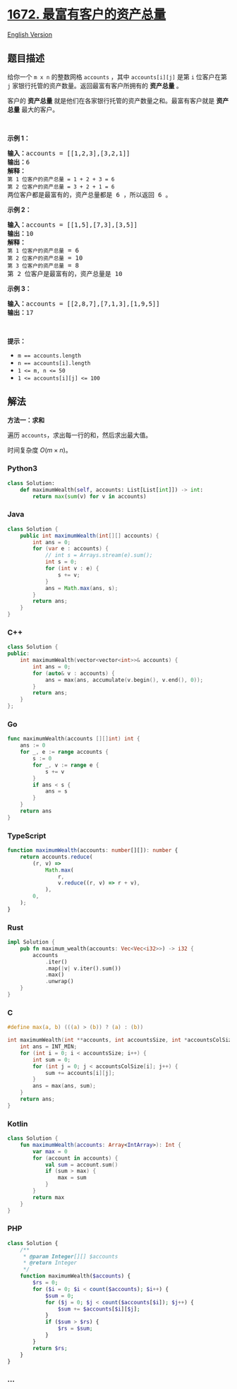 # [1672. 最富有客户的资产总量](https://leetcode.cn/problems/richest-customer-wealth)

[English Version](/solution/1600-1699/1672.Richest%20Customer%20Wealth/README_EN.md)

## 题目描述

<!-- 这里写题目描述 -->

<p>给你一个 <code>m x n</code> 的整数网格 <code>accounts</code> ，其中 <code>accounts[i][j]</code> 是第 <code>i​​​​​<sup>​​​​​​</sup>​</code> 位客户在第 <code>j</code> 家银行托管的资产数量。返回最富有客户所拥有的 <strong>资产总量</strong> 。</p>

<p>客户的 <strong>资产总量</strong> 就是他们在各家银行托管的资产数量之和。最富有客户就是 <strong>资产总量</strong> 最大的客户。</p>

<p> </p>

<p><strong>示例 1：</strong></p>

<pre><strong>输入：</strong>accounts = [[1,2,3],[3,2,1]]
<strong>输出：</strong>6
<strong>解释：</strong>
<code>第 1 位客户的资产总量 = 1 + 2 + 3 = 6
第 2 位客户的资产总量 = 3 + 2 + 1 = 6
</code>两位客户都是最富有的，资产总量都是 6 ，所以返回 6 。
</pre>

<p><strong>示例 2：</strong></p>

<pre><strong>输入：</strong>accounts = [[1,5],[7,3],[3,5]]
<strong>输出：</strong>10
<strong>解释：</strong>
<code>第 1 位客户的资产总量</code> = 6
<code>第 2 位客户的资产总量</code> = 10 
<code>第 3 位客户的资产总量</code> = 8
第 2 位客户是最富有的，资产总量是 10</pre>

<p><strong>示例 3：</strong></p>

<pre><strong>输入：</strong>accounts = [[2,8,7],[7,1,3],[1,9,5]]
<strong>输出：</strong>17
</pre>

<p> </p>

<p><strong>提示：</strong></p>

<ul>
	<li><code>m == accounts.length</code></li>
	<li><code>n == accounts[i].length</code></li>
	<li><code>1 &lt;= m, n &lt;= 50</code></li>
	<li><code>1 &lt;= accounts[i][j] &lt;= 100</code></li>
</ul>

## 解法

<!-- 这里可写通用的实现逻辑 -->

**方法一：求和**

遍历 `accounts`，求出每一行的和，然后求出最大值。

时间复杂度 $O(m\times n)$。

<!-- tabs:start -->

### **Python3**

<!-- 这里可写当前语言的特殊实现逻辑 -->

```python
class Solution:
    def maximumWealth(self, accounts: List[List[int]]) -> int:
        return max(sum(v) for v in accounts)
```

### **Java**

<!-- 这里可写当前语言的特殊实现逻辑 -->

```java
class Solution {
    public int maximumWealth(int[][] accounts) {
        int ans = 0;
        for (var e : accounts) {
            // int s = Arrays.stream(e).sum();
            int s = 0;
            for (int v : e) {
                s += v;
            }
            ans = Math.max(ans, s);
        }
        return ans;
    }
}
```

### **C++**

```cpp
class Solution {
public:
    int maximumWealth(vector<vector<int>>& accounts) {
        int ans = 0;
        for (auto& v : accounts) {
            ans = max(ans, accumulate(v.begin(), v.end(), 0));
        }
        return ans;
    }
};
```

### **Go**

```go
func maximumWealth(accounts [][]int) int {
    ans := 0
    for _, e := range accounts {
        s := 0
        for _, v := range e {
            s += v
        }
        if ans < s {
            ans = s
        }
    }
    return ans
}
```

### **TypeScript**

```ts
function maximumWealth(accounts: number[][]): number {
    return accounts.reduce(
        (r, v) =>
            Math.max(
                r,
                v.reduce((r, v) => r + v),
            ),
        0,
    );
}
```

### **Rust**

```rust
impl Solution {
    pub fn maximum_wealth(accounts: Vec<Vec<i32>>) -> i32 {
        accounts
            .iter()
            .map(|v| v.iter().sum())
            .max()
            .unwrap()
    }
}
```

### **C**

```c
#define max(a, b) (((a) > (b)) ? (a) : (b))

int maximumWealth(int **accounts, int accountsSize, int *accountsColSize) {
    int ans = INT_MIN;
    for (int i = 0; i < accountsSize; i++) {
        int sum = 0;
        for (int j = 0; j < accountsColSize[i]; j++) {
            sum += accounts[i][j];
        }
        ans = max(ans, sum);
    }
    return ans;
}
```

### **Kotlin**

```kotlin
class Solution {
    fun maximumWealth(accounts: Array<IntArray>): Int {
        var max = 0
        for (account in accounts) {
            val sum = account.sum()
            if (sum > max) {
                max = sum
            }
        }
        return max
    }
}
```

### **PHP**

```php
class Solution {
    /**
     * @param Integer[][] $accounts
     * @return Integer
     */
    function maximumWealth($accounts) {
        $rs = 0;
        for ($i = 0; $i < count($accounts); $i++) {
            $sum = 0;
            for ($j = 0; $j < count($accounts[$i]); $j++) {
                $sum += $accounts[$i][$j];
            }
            if ($sum > $rs) {
                $rs = $sum;
            }
        }
        return $rs;
    }
}
```

### **...**

```

```

<!-- tabs:end -->
